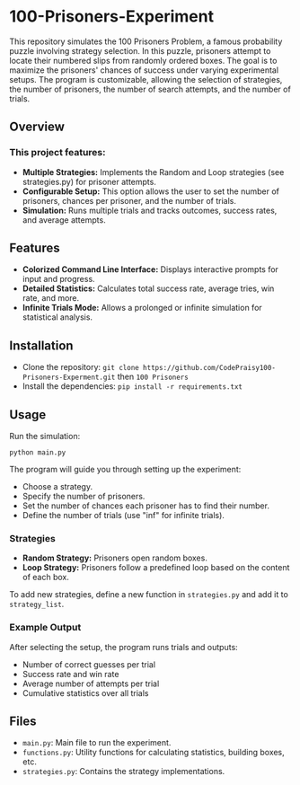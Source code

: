# 100-Prisoners-Experiment

This repository simulates the 100 Prisoners Problem, a famous probability puzzle involving strategy selection. In this puzzle, prisoners attempt to locate their numbered slips from randomly ordered boxes. The goal is to maximize the prisoners' chances of success under varying experimental setups. The program is customizable, allowing the selection of strategies, the number of prisoners, the number of search attempts, and the number of trials.

## Overview

### This project features:

- **Multiple Strategies:** Implements the Random and Loop strategies (see strategies.py) for prisoner attempts.
- **Configurable Setup:** This option allows the user to set the number of prisoners, chances per prisoner, and the number of trials.
- **Simulation:** Runs multiple trials and tracks outcomes, success rates, and average attempts.

## Features

- **Colorized Command Line Interface:** Displays interactive prompts for input and progress.
- **Detailed Statistics:** Calculates total success rate, average tries, win rate, and more.
- **Infinite Trials Mode:** Allows a prolonged or infinite simulation for statistical analysis.

## Installation

-   Clone the repository:
`git clone https://github.com/CodePraisy100-Prisoners-Experment.git` then  `100 Prisoners`
- Install the dependencies:
`pip install -r requirements.txt`

## Usage 

Run the simulation:

`python main.py`

The program will guide you through setting up the experiment:

- Choose a strategy.
- Specify the number of prisoners.
- Set the number of chances each prisoner has to find their number.
- Define the number of trials (use "inf" for infinite trials).

### Strategies

- **Random Strategy:** Prisoners open random boxes.
- **Loop Strategy:** Prisoners follow a predefined loop based on the content of each box.

To add new strategies, define a new function in `strategies.py` and add it to `strategy_list`.

### Example Output

After selecting the setup, the program runs trials and outputs:

- Number of correct guesses per trial
- Success rate and win rate
- Average number of attempts per trial
- Cumulative statistics over all trials

## Files

- `main.py`: Main file to run the experiment.
- `functions.py`: Utility functions for calculating statistics, building boxes, etc.
- `strategies.py`: Contains the strategy implementations.
